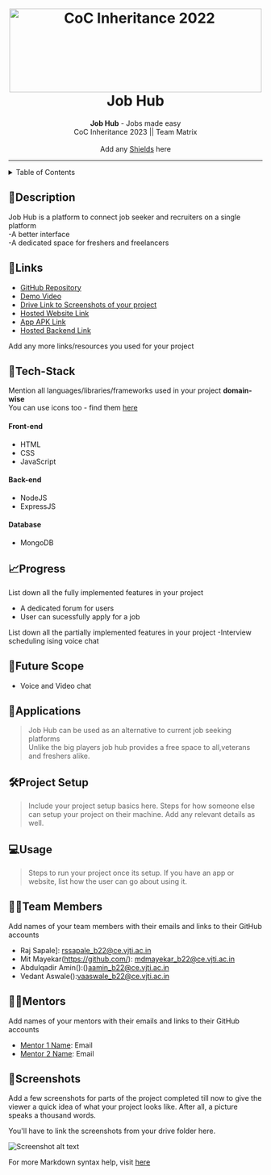 <h1 align="center">
  <a href="https://github.com/CommunityOfCoders/Inheritance-2023">
    <img src="./Untitled.png" alt="CoC Inheritance 2022" width="500" height="166">
  </a>
  <br>
 Job Hub
</h1>

<div align="center">
   <strong>Job Hub</strong> - Jobs made easy<br>
  CoC Inheritance 2023 || Team Matrix <br> <br>
  Add any <a href="https://shields.io/">Shields</a> here
</div>
<hr>

<details>
<summary>Table of Contents</summary>

- [Description](#description)
- [Links](#links)
- [Tech Stack](#tech-stack)
- [Progress](#progress)
- [Future Scope](#future-scope)
- [Applications](#applications)
- [Project Setup](#project-setup)
- [Usage](#usage)
- [Team Members](#team-members)
- [Mentors](#mentors)
- [Screenshots](#screenshots)

</details>

## 📝Description

Job Hub is a platform to connect job seeker and recruiters on a single platform <br>
-A better interface<br>
-A dedicated space for freshers and freelancers

## 🔗Links

- [GitHub Repository]()
- [Demo Video]()
- [Drive Link to Screenshots of your project]()
- [Hosted Website Link]()
- [App APK Link]()
- [Hosted Backend Link]()

Add any more links/resources you used for your project

## 🤖Tech-Stack

Mention all languages/libraries/frameworks used in your project **domain-wise**   
You can use icons too - find them [here](https://github.com/get-icon/geticon) 

#### Front-end
- HTML
- CSS
- JavaScript

#### Back-end
- NodeJS
- ExpressJS

#### Database
- MongoDB


## 📈Progress

List down all the fully implemented features in your project

- A dedicated forum for users 
- User can sucessfully apply for a job

List down all the partially implemented features in your project
-Interview scheduling ising voice chat
  

## 🔮Future Scope

- Voice and Video chat

## 💸Applications

>Job Hub can be used as an alternative to current job seeking platforms<br>Unlike the big players job hub provides a free space to all,veterans and freshers alike.

## 🛠Project Setup

>Include your project setup basics here. Steps for how someone else can setup your project on their machine. Add any relevant details as well.

## 💻Usage

>Steps to run your project once its setup. If you have an app or website, list how the user can go about using it.

## 👨‍💻Team Members

Add names of your team members with their emails and links to their GitHub accounts

- Raj Sapale]: rssapale_b22@ce.vjti.ac.in
- Mit Mayekar(https://github.com/): mdmayekar_b22@ce.vjti.ac.in
- Abdulqadir Amin():()aamin_b22@ce.vjti.ac.in
- Vedant Aswale():vaaswale_b22@ce.vjti.ac.in

## 👨‍🏫Mentors

Add names of your mentors with their emails and links to their GitHub accounts

- [Mentor 1 Name](https://github.com/): Email 
- [Mentor 2 Name](https://github.com/): Email 

## 📱Screenshots
Add a few screenshots for parts of the project completed till now to give the viewer a quick idea of what your project looks like. After all, a picture speaks a thousand words.

You'll have to link the screenshots from your drive folder here.

![Screenshot alt text](https://i.redd.it/qp8ocyzvyj8a1.jpg "Here is a screenshot")
  
For more Markdown syntax help, visit [here](https://www.markdownguide.org/basic-syntax/)
